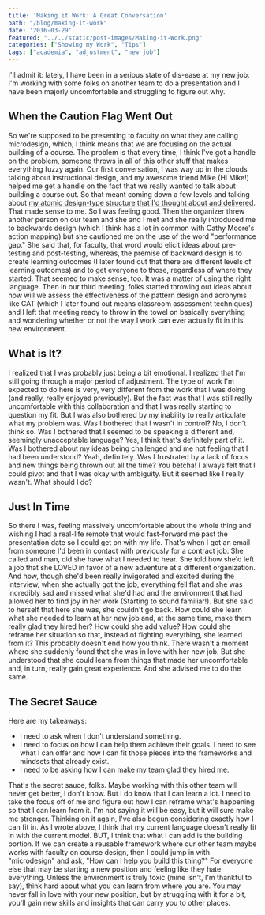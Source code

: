 ```yaml
---
title: 'Making it Work: A Great Conversation'
path: "/blog/making-it-work"
date: '2016-03-29'
featured: "../../static/post-images/Making-it-Work.png"
categories: ["Showing my Work", "Tips"]
tags: ["academia", "adjustment", "new job"]
---
```


I'll admit it: lately, I have been in a serious state of dis-ease at my new job. I'm working with some folks on another team to do a presentation and I have been majorly uncomfortable and struggling to figure out why.

## When the Caution Flag Went Out

So we're supposed to be presenting to faculty on what they are calling microdesign, which, I think means that we are focusing on the actual building of a course. The problem is that every time, I think I've got a handle on the problem, someone throws in all of this other stuff that makes everything fuzzy again. Our first conversation, I was way up in the clouds talking about instructional design, and my awesome friend Mike (Hi Mike!) helped me get a handle on the fact that we really wanted to talk about building a course out. So that meant coming down a few levels and talking about [my atomic design-type structure that I'd thought about and delivered](/blog/modularity-in-elearning-design/). That made sense to me. So I was feeling good. Then the organizer threw another person on our team and she and I met and she really introduced me to backwards design (which I think has a lot in common with Cathy Moore's action mapping) but she cautioned me on the use of the word "performance gap." She said that, for faculty, that word would elicit ideas about pre-testing and post-testing, whereas, the premise of backward design is to create learning outcomes (I later found out that there are different levels of learning outcomes) and to get everyone to those, regardless of where they started. That seemed to make sense, too. It was a matter of using the right language. Then in our third meeting, folks started throwing out ideas about how will we assess the effectiveness of the pattern design and acronyms like CAT (which I later found out means classroom assessment techniques) and I left that meeting ready to throw in the towel on basically everything and wondering whether or not the way I work can ever actually fit in this new environment.

## What is It?

I realized that I was probably just being a bit emotional. I realized that I'm still going through a major period of adjustment. The type of work I'm expected to do here is very, very different from the work that I was doing (and really, really enjoyed previously). But the fact was that I was still really uncomfortable with this collaboration and that I was really starting to question my fit. But I was also bothered by my inability to really articulate what my problem was. Was I bothered that I wasn't in control? No, I don't think so. Was I bothered that I seemed to be speaking a different and, seemingly unacceptable language? Yes, I think that's definitely part of it. Was I bothered about my ideas being challenged and me not feeling that I had been understood? Yeah, definitely. Was I frustrated by a lack of focus and new things being thrown out all the time? You betcha! I always felt that I could pivot and that I was okay with ambiguity. But it seemed like I really wasn't. What should I do?

## Just In Time

So there I was, feeling massively uncomfortable about the whole thing and wishing I had a real-life remote that would fast-forward me past the presentation date so I could get on with my life. That's when I got an email from someone I'd been in contact with previously for a contract job. She called and man, did she have what I needed to hear. She told how she'd left a job that she LOVED in favor of a new adventure at a different organization. And how, though she'd been really invigorated and excited during the interview, when she actually got the job, everything fell flat and she was incredibly sad and missed what she'd had and the environment that had allowed her to find joy in her work (Starting to sound familiar!). But she said to herself that here she was, she couldn't go back. How could she learn what she needed to learn at her new job and, at the same time, make them really glad they hired her? How could she add value? How could she reframe her situation so that, instead of fighting everything, she learned from it? This probably doesn't end how you think. There wasn't a moment where she suddenly found that she was in love with her new job. But she understood that she could learn from things that made her uncomfortable and, in turn, really gain great experience. And she advised me to do the same.

## The Secret Sauce

Here are my takeaways:

*   I need to ask when I don't understand something.
*   I need to focus on how I can help them achieve their goals. I need to see what I can offer and how I can fit those pieces into the frameworks and mindsets that already exist.
*   I need to be asking how I can make my team glad they hired me.

That's the secret sauce, folks. Maybe working with this other team will never get better, I don't know. But I do know that I can learn a lot. I need to take the focus off of me and figure out how I can reframe what's happening so that I can learn from it. I'm not saying it will be easy, but it will sure make me stronger. Thinking on it again, I've also begun considering exactly how I can fit in. As I wrote above, I think that my current language doesn't really fit in with the current model. BUT, I think that what I can add is the building portion. If we can create a reusable framework where our other team maybe works with faculty on course design, then I could jump in with "microdesign" and ask, "How can I help you build this thing?" For everyone else that may be starting a new position and feeling like they hate everything. Unless the environment is truly toxic (mine isn't, I'm thankful to say), think hard about what you can learn from where you are. You may never fall in love with your new position, but by struggling with it for a bit, you'll gain new skills and insights that can carry you to other places.
